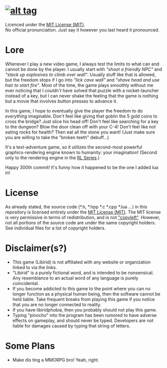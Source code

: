 [![alt tag](http://naftoreiclag.github.io/libirid_vector.svg "Libirid")](https://github.com/Naftoreiclag/Libirid)
=======================
Licenced under the [MIT License (MIT)](http://opensource.org/licenses/mit-license.html).  
No official pronunciation. Just say it however you last heard it pronounced.

Lore
=======================
Whenever I play a new video game, I always test the limits to what can and cannot be done by the player. I usually start with *"shoot a friendly NPC"* and *"stack up explosives to climb over wall"*. Usually stuff like that is allowed, but the freedom stops if I go into *"lick cave wall"* and *"shave head and use hair to start fire"*. Most of the time, the game plays smoothly without me ever noticing that I *couldn't* have solved that puzzle with a rocket-launcher instead of a key, but I can never shake the feeling that the game is nothing but a movie that involves button presses to advance it.

In this game, I hope to eventually give the player the freedom to do *everything* imaginable. Don't feel like giving that goblin the 5 gold coins to cross the bridge? Just slice his head off! Don't feel like searching for a key to the dungeon? Blow the door clean off with your C-4! Don't feel like not eating rocks for health? Then eat all the stone you want! (Just make sure you are willing to take the "broken teeth" debuff...)

It's a text-adventure game, so it utilizes the second-most powerful graphics-rendering engine known to humanity: your imagination! (Second only to the rendering engine in the [RL Series](http://uncyclopedia.wikia.com/wiki/Real_Life).)

Happy 300th commit! It's funny how it happened to be the one I added lua in!

License
=======================
As already stated, the source code (*.h, *.hpp *.c *.cpp *.lua ...) in this repository is licensed entirely under the [MIT License (MIT)](http://opensource.org/licenses/mit-license.html). The MIT license is very permissive in terms of redistribution, and is not ["copyleft"](http://www.gnu.org/copyleft/index.html). However, not all portions of the source code are under the same copyright holders. See individual files for a list of copyright holders.

Disclaimer(s?)
=======================
* This game (Libirid) is not affiliated with any website or organization linked to via the links.
* "Libirid" is a purely fictional word, and is intended to be nonsensical. Any resemblance to an actual word of any language is purely coincidental.
* If you become addicted to this game to the point where you can no longer function as a physical human being, then the software cannot be held liable. Take frequent breaks from playing this game if you notice that you are no longer connected to reality.
* If you have libiridphobia, then you probably should not play this game.
* Typing "pinocho" into the program has been rumored to have adverse effects on gameplay, and should never be typed. Developers are not liable for damages caused by typing that string of letters.

Some Plans
=======================
* Make dis ting a MMORPG bro! Yeah, right.
